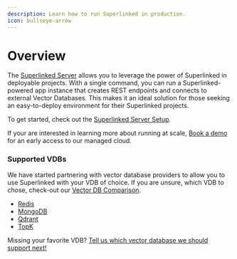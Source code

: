 ```yaml
---
description: Learn how to run Superlinked in production.
icon: bullseye-arrow
---
```


# Overview

The [Superlinked Server](https://pypi.org/project/superlinked-server/) allows you to leverage the power of Superlinked in deployable projects. With a single command, you can run a Superlinked-powered app instance that creates REST endpoints and connects to external Vector Databases. This makes it an ideal solution for those seeking an easy-to-deploy environment for their Superlinked projects.

To get started, check out the [Superlinked Server Setup](setup/index.md).

If your are interested in learning more about running at scale, [Book a demo](https://links.superlinked.com/sl-docs-readme-form) for an early access to our managed cloud.

### Supported VDBs

We have started partnering with vector database providers to allow you to use Superlinked with your VDB of choice. If you are unsure, which VDB to chose, check-out our [Vector DB Comparison](https://superlinked.com/vector-db-comparison/).

- [Redis](vdbs/redis.md)
- [MongoDB](vdbs/mongodb.md)
- [Qdrant](vdbs/qdrant.md)
- [TopK](vdbs/topk.md)

Missing your favorite VDB? [Tell us which vector database we should support next!](https://github.com/superlinked/superlinked/discussions/41)